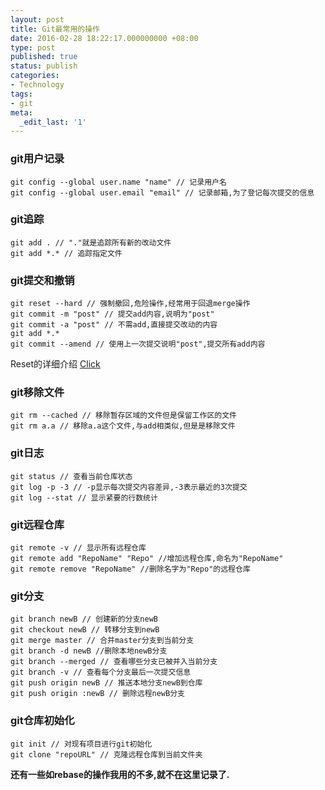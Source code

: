```yaml
---
layout: post
title: Git最常用的操作
date: 2016-02-28 18:22:17.000000000 +08:00
type: post
published: true
status: publish
categories:
- Technology
tags:
- git
meta:
  _edit_last: '1'
---
```

### git用户记录
```
git config --global user.name "name" // 记录用户名
git config --global user.email "email" // 记录邮箱,为了登记每次提交的信息
```

### git追踪
```
git add . // "."就是追踪所有新的改动文件
git add *.* // 追踪指定文件
```

### git提交和撤销
```
git reset --hard // 强制撤回,危险操作,经常用于回退merge操作
git commit -m "post" // 提交add内容,说明为"post"
git commit -a "post" // 不需add,直接提交改动的内容
git add *.*
git commit --amend // 使用上一次提交说明"post",提交所有add内容
```
Reset的详细介绍
[Click](https://git-scm.com/book/zh/v2/Git-%E5%B7%A5%E5%85%B7-%E9%87%8D%E7%BD%AE%E6%8F%AD%E5%AF%86)

<!--more-->

### git移除文件
```
git rm --cached // 移除暂存区域的文件但是保留工作区的文件
git rm a.a // 移除a.a这个文件,与add相类似,但是是移除文件
```

### git日志
```
git status // 查看当前仓库状态
git log -p -3 // -p显示每次提交内容差异,-3表示最近的3次提交
git log --stat // 显示紧要的行数统计
```

### git远程仓库
```
git remote -v // 显示所有远程仓库
git remote add "RepoName" "Repo" //增加远程仓库,命名为"RepoName"
git remote remove "RepoName" //删除名字为"Repo"的远程仓库
```

### git分支
```
git branch newB // 创建新的分支newB
git checkout newB // 转移分支到newB
git merge master // 合并master分支到当前分支
git branch -d newB //删除本地newB分支
git branch --merged // 查看哪些分支已被并入当前分支
git branch -v // 查看每个分支最后一次提交信息
git push origin newB // 推送本地分支newB到仓库
git push origin :newB // 删除远程newB分支
```

### git仓库初始化
```
git init // 对现有项目进行git初始化
git clone "repoURL" // 克隆远程仓库到当前文件夹
```

**还有一些如rebase的操作我用的不多,就不在这里记录了.**





